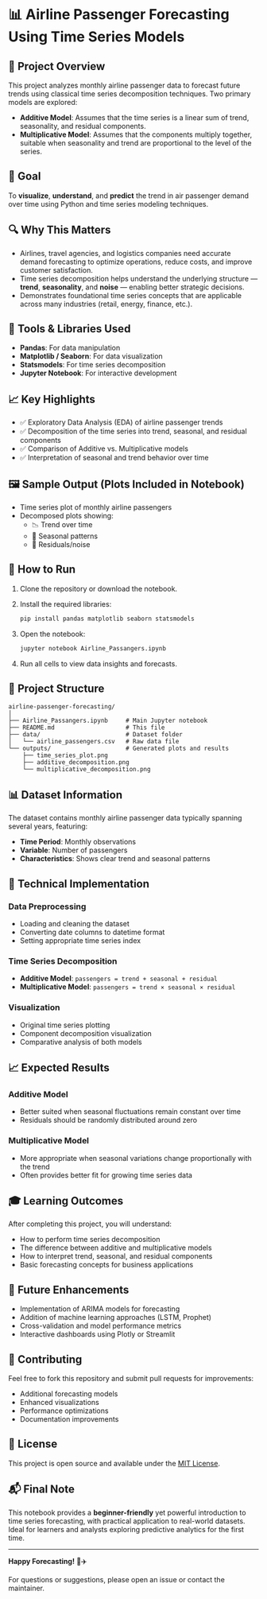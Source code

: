 # 📊 Airline Passenger Forecasting Using Time Series Models

## 📝 Project Overview

This project analyzes monthly airline passenger data to forecast future trends using classical time series decomposition techniques. Two primary models are explored:

* **Additive Model**: Assumes that the time series is a linear sum of trend, seasonality, and residual components.
* **Multiplicative Model**: Assumes that the components multiply together, suitable when seasonality and trend are proportional to the level of the series.

## 🎯 Goal

To **visualize**, **understand**, and **predict** the trend in air passenger demand over time using Python and time series modeling techniques.

## 🔍 Why This Matters

* Airlines, travel agencies, and logistics companies need accurate demand forecasting to optimize operations, reduce costs, and improve customer satisfaction.
* Time series decomposition helps understand the underlying structure — **trend**, **seasonality**, and **noise** — enabling better strategic decisions.
* Demonstrates foundational time series concepts that are applicable across many industries (retail, energy, finance, etc.).

## 🧰 Tools & Libraries Used

* **Pandas**: For data manipulation
* **Matplotlib / Seaborn**: For data visualization
* **Statsmodels**: For time series decomposition
* **Jupyter Notebook**: For interactive development

## 📈 Key Highlights

* ✅ Exploratory Data Analysis (EDA) of airline passenger trends
* ✅ Decomposition of the time series into trend, seasonal, and residual components
* ✅ Comparison of Additive vs. Multiplicative models
* ✅ Interpretation of seasonal and trend behavior over time

## 🖼 Sample Output (Plots Included in Notebook)

* Time series plot of monthly airline passengers
* Decomposed plots showing:
   * 📉 Trend over time
   * 🔁 Seasonal patterns
   * 🔄 Residuals/noise

## 🚀 How to Run

1. Clone the repository or download the notebook.

2. Install the required libraries:
   ```bash
   pip install pandas matplotlib seaborn statsmodels
   ```

3. Open the notebook:
   ```bash
   jupyter notebook Airline_Passangers.ipynb
   ```

4. Run all cells to view data insights and forecasts.

## 📁 Project Structure

```
airline-passenger-forecasting/
│
├── Airline_Passangers.ipynb     # Main Jupyter notebook
├── README.md                    # This file
├── data/                        # Dataset folder
│   └── airline_passengers.csv   # Raw data file
└── outputs/                     # Generated plots and results
    ├── time_series_plot.png
    ├── additive_decomposition.png
    └── multiplicative_decomposition.png
```

## 📊 Dataset Information

The dataset contains monthly airline passenger data typically spanning several years, featuring:
- **Time Period**: Monthly observations
- **Variable**: Number of passengers
- **Characteristics**: Shows clear trend and seasonal patterns

## 🔧 Technical Implementation

### Data Preprocessing
- Loading and cleaning the dataset
- Converting date columns to datetime format
- Setting appropriate time series index

### Time Series Decomposition
- **Additive Model**: `passengers = trend + seasonal + residual`
- **Multiplicative Model**: `passengers = trend × seasonal × residual`

### Visualization
- Original time series plotting
- Component decomposition visualization
- Comparative analysis of both models

## 📈 Expected Results

### Additive Model
- Better suited when seasonal fluctuations remain constant over time
- Residuals should be randomly distributed around zero

### Multiplicative Model
- More appropriate when seasonal variations change proportionally with the trend
- Often provides better fit for growing time series data

## 🎓 Learning Outcomes

After completing this project, you will understand:
- How to perform time series decomposition
- The difference between additive and multiplicative models
- How to interpret trend, seasonal, and residual components
- Basic forecasting concepts for business applications

## 🔮 Future Enhancements

- Implementation of ARIMA models for forecasting
- Addition of machine learning approaches (LSTM, Prophet)
- Cross-validation and model performance metrics
- Interactive dashboards using Plotly or Streamlit

## 🤝 Contributing

Feel free to fork this repository and submit pull requests for improvements:
- Additional forecasting models
- Enhanced visualizations
- Performance optimizations
- Documentation improvements

## 📄 License

This project is open source and available under the [MIT License](LICENSE).

## 📬 Final Note

This notebook provides a **beginner-friendly** yet powerful introduction to time series forecasting, with practical application to real-world datasets. Ideal for learners and analysts exploring predictive analytics for the first time.

---

**Happy Forecasting!** 🚀✈️

For questions or suggestions, please open an issue or contact the maintainer.